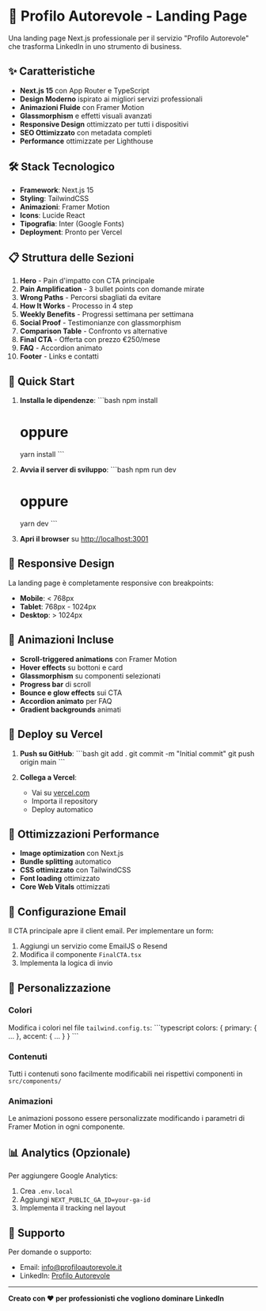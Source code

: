 # 🚀 Profilo Autorevole - Landing Page

Una landing page Next.js professionale per il servizio "Profilo Autorevole" che trasforma LinkedIn in uno strumento di business.

## ✨ Caratteristiche

- **Next.js 15** con App Router e TypeScript
- **Design Moderno** ispirato ai migliori servizi professionali
- **Animazioni Fluide** con Framer Motion
- **Glassmorphism** e effetti visuali avanzati
- **Responsive Design** ottimizzato per tutti i dispositivi
- **SEO Ottimizzato** con metadata completi
- **Performance** ottimizzate per Lighthouse

## 🛠 Stack Tecnologico

- **Framework**: Next.js 15
- **Styling**: TailwindCSS
- **Animazioni**: Framer Motion
- **Icons**: Lucide React
- **Tipografia**: Inter (Google Fonts)
- **Deployment**: Pronto per Vercel

## 📋 Struttura delle Sezioni

1. **Hero** - Pain d'impatto con CTA principale
2. **Pain Amplification** - 3 bullet points con domande mirate
3. **Wrong Paths** - Percorsi sbagliati da evitare
4. **How It Works** - Processo in 4 step
5. **Weekly Benefits** - Progressi settimana per settimana
6. **Social Proof** - Testimonianze con glassmorphism
7. **Comparison Table** - Confronto vs alternative
8. **Final CTA** - Offerta con prezzo €250/mese
9. **FAQ** - Accordion animato
10. **Footer** - Links e contatti

## 🚀 Quick Start

1. **Installa le dipendenze**:
   \`\`\`bash
   npm install
   # oppure
   yarn install
   \`\`\`

2. **Avvia il server di sviluppo**:
   \`\`\`bash
   npm run dev
   # oppure
   yarn dev
   \`\`\`

3. **Apri il browser** su [http://localhost:3001](http://localhost:3001)

## 📱 Responsive Design

La landing page è completamente responsive con breakpoints:
- **Mobile**: < 768px
- **Tablet**: 768px - 1024px
- **Desktop**: > 1024px

## 🎨 Animazioni Incluse

- **Scroll-triggered animations** con Framer Motion
- **Hover effects** su bottoni e card
- **Glassmorphism** su componenti selezionati
- **Progress bar** di scroll
- **Bounce e glow effects** sui CTA
- **Accordion animato** per FAQ
- **Gradient backgrounds** animati

## 🚀 Deploy su Vercel

1. **Push su GitHub**:
   \`\`\`bash
   git add .
   git commit -m "Initial commit"
   git push origin main
   \`\`\`

2. **Collega a Vercel**:
   - Vai su [vercel.com](https://vercel.com)
   - Importa il repository
   - Deploy automatico

## 🎯 Ottimizzazioni Performance

- **Image optimization** con Next.js
- **Bundle splitting** automatico
- **CSS ottimizzato** con TailwindCSS
- **Font loading** ottimizzato
- **Core Web Vitals** ottimizzati

## 📧 Configurazione Email

Il CTA principale apre il client email. Per implementare un form:
1. Aggiungi un servizio come EmailJS o Resend
2. Modifica il componente `FinalCTA.tsx`
3. Implementa la logica di invio

## 🔧 Personalizzazione

### Colori
Modifica i colori nel file `tailwind.config.ts`:
\`\`\`typescript
colors: {
  primary: { ... },
  accent: { ... }
}
\`\`\`

### Contenuti
Tutti i contenuti sono facilmente modificabili nei rispettivi componenti in `src/components/`

### Animazioni
Le animazioni possono essere personalizzate modificando i parametri di Framer Motion in ogni componente.

## 📊 Analytics (Opzionale)

Per aggiungere Google Analytics:
1. Crea `.env.local`
2. Aggiungi `NEXT_PUBLIC_GA_ID=your-ga-id`
3. Implementa il tracking nel layout

## 🤝 Supporto

Per domande o supporto:
- Email: info@profiloautorevole.it
- LinkedIn: [Profilo Autorevole](https://linkedin.com/company/profilo-autorevole)

---

**Creato con ❤️ per professionisti che vogliono dominare LinkedIn**